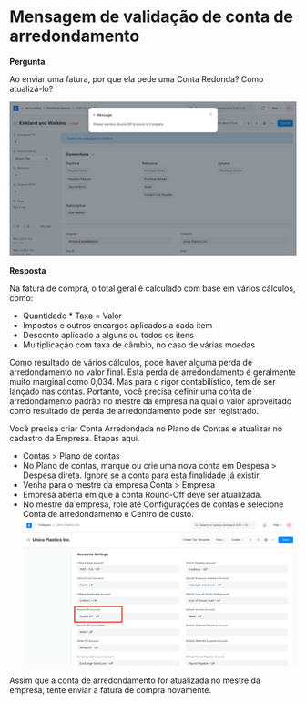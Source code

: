 # Mensagem de validação de conta de arredondamento


**Pergunta**


Ao enviar uma fatura, por que ela pede uma Conta Redonda? Como atualizá-lo?


![Arredondar conta na fatura de compra](/files/round-off-message-in-purchase-invoice.png)


**Resposta**


Na fatura de compra, o total geral é calculado com base em vários cálculos, como:


* Quantidade \* Taxa = Valor
* Impostos e outros encargos aplicados a cada item
* Desconto aplicado a alguns ou todos os itens
* Multiplicação com taxa de câmbio, no caso de várias moedas


Como resultado de vários cálculos, pode haver alguma perda de arredondamento no valor final. Esta perda de arredondamento é geralmente muito marginal como 0,034. Mas para o rigor contabilístico, tem de ser lançado nas contas. Portanto, você precisa definir uma conta de arredondamento padrão no mestre da empresa na qual o valor aproveitado como resultado de perda de arredondamento pode ser registrado.


Você precisa criar Conta Arredondada no Plano de Contas e atualizar no cadastro da Empresa. Etapas aqui.


* Contas > Plano de contas
* No Plano de contas, marque ou crie uma nova conta em Despesa > Despesa direta. Ignore se a conta para esta finalidade já existir
* Venha para o mestre da empresa
Conta > Empresa
* Empresa aberta em que a conta Round-Off deve ser atualizada.
* No mestre da empresa, role até Configurações de contas e selecione Conta de arredondamento e Centro de custo.
![Arredondar conta na empresa](/files/round-off-account-in-company.png)


Assim que a conta de arredondamento for atualizada no mestre da empresa, tente enviar a fatura de compra novamente.

